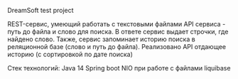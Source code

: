 DreamSoft test project

REST-сервис, умеющий работать с текстовыми файлами
API сервиса - путь до файла и слово для поиска.
В ответе сервис выдает строчки, где найдено слово.
Также, сервис запоминает историю поиска в реляционной базе (слово и путь до файла). 
Реализовано API отдающее историю (с сортировкой по дате поиска)
 
Стек технологий:
Java 14
Spring boot
NIO при работе с файлами
liquibase
